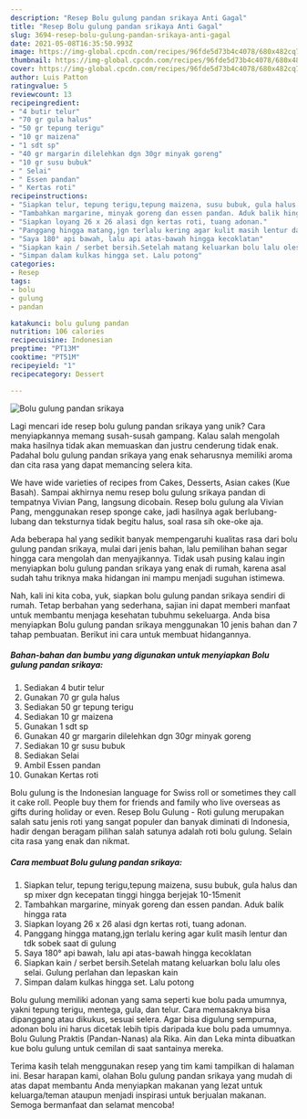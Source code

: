 ```yaml
---
description: "Resep Bolu gulung pandan srikaya Anti Gagal"
title: "Resep Bolu gulung pandan srikaya Anti Gagal"
slug: 3694-resep-bolu-gulung-pandan-srikaya-anti-gagal
date: 2021-05-08T16:35:50.993Z
image: https://img-global.cpcdn.com/recipes/96fde5d73b4c4078/680x482cq70/bolu-gulung-pandan-srikaya-foto-resep-utama.jpg
thumbnail: https://img-global.cpcdn.com/recipes/96fde5d73b4c4078/680x482cq70/bolu-gulung-pandan-srikaya-foto-resep-utama.jpg
cover: https://img-global.cpcdn.com/recipes/96fde5d73b4c4078/680x482cq70/bolu-gulung-pandan-srikaya-foto-resep-utama.jpg
author: Luis Patton
ratingvalue: 5
reviewcount: 13
recipeingredient:
- "4 butir telur"
- "70 gr gula halus"
- "50 gr tepung terigu"
- "10 gr maizena"
- "1 sdt sp"
- "40 gr margarin dilelehkan dgn 30gr minyak goreng"
- "10 gr susu bubuk"
- " Selai"
- " Essen pandan"
- " Kertas roti"
recipeinstructions:
- "Siapkan telur, tepung terigu,tepung maizena, susu bubuk, gula halus dan sp mixer dgn kecepatan tinggi hingga berjejak 10-15menit"
- "Tambahkan margarine, minyak goreng dan essen pandan. Aduk balik hingga rata"
- "Siapkan loyang 26 x 26 alasi dgn kertas roti, tuang adonan."
- "Panggang hingga matang,jgn terlalu kering agar kulit masih lentur dan tdk sobek saat di gulung"
- "Saya 180° api bawah, lalu api atas-bawah hingga kecoklatan"
- "Siapkan kain / serbet bersih.Setelah matang keluarkan bolu lalu oles selai. Gulung perlahan dan lepaskan kain"
- "Simpan dalam kulkas hingga set. Lalu potong"
categories:
- Resep
tags:
- bolu
- gulung
- pandan

katakunci: bolu gulung pandan 
nutrition: 106 calories
recipecuisine: Indonesian
preptime: "PT13M"
cooktime: "PT51M"
recipeyield: "1"
recipecategory: Dessert

---
```



![Bolu gulung pandan srikaya](https://img-global.cpcdn.com/recipes/96fde5d73b4c4078/680x482cq70/bolu-gulung-pandan-srikaya-foto-resep-utama.jpg)

Lagi mencari ide resep bolu gulung pandan srikaya yang unik? Cara menyiapkannya memang susah-susah gampang. Kalau salah mengolah maka hasilnya tidak akan memuaskan dan justru cenderung tidak enak. Padahal bolu gulung pandan srikaya yang enak seharusnya memiliki aroma dan cita rasa yang dapat memancing selera kita.

We have wide varieties of recipes from Cakes, Desserts, Asian cakes (Kue Basah). Sampai akhirnya nemu resep bolu gulung srikaya pandan di tempatnya Vivian Pang, langsung dicobain. Resep bolu gulung ala Vivian Pang, menggunakan resep sponge cake, jadi hasilnya agak berlubang-lubang dan teksturnya tidak begitu halus, soal rasa sih oke-oke aja.

Ada beberapa hal yang sedikit banyak mempengaruhi kualitas rasa dari bolu gulung pandan srikaya, mulai dari jenis bahan, lalu pemilihan bahan segar hingga cara mengolah dan menyajikannya. Tidak usah pusing kalau ingin menyiapkan bolu gulung pandan srikaya yang enak di rumah, karena asal sudah tahu triknya maka hidangan ini mampu menjadi suguhan istimewa.


Nah, kali ini kita coba, yuk, siapkan bolu gulung pandan srikaya sendiri di rumah. Tetap berbahan yang sederhana, sajian ini dapat memberi manfaat untuk membantu menjaga kesehatan tubuhmu sekeluarga. Anda bisa menyiapkan Bolu gulung pandan srikaya menggunakan 10 jenis bahan dan 7 tahap pembuatan. Berikut ini cara untuk membuat hidangannya.

<!--inarticleads1-->

##### Bahan-bahan dan bumbu yang digunakan untuk menyiapkan Bolu gulung pandan srikaya:

1. Sediakan 4 butir telur
1. Gunakan 70 gr gula halus
1. Sediakan 50 gr tepung terigu
1. Sediakan 10 gr maizena
1. Gunakan 1 sdt sp
1. Gunakan 40 gr margarin dilelehkan dgn 30gr minyak goreng
1. Sediakan 10 gr susu bubuk
1. Sediakan  Selai
1. Ambil  Essen pandan
1. Gunakan  Kertas roti


Bolu gulung is the Indonesian language for Swiss roll or sometimes they call it cake roll. People buy them for friends and family who live overseas as gifts during holiday or even. Resep Bolu Gulung - Roti gulung merupakan salah satu jenis roti yang sangat populer dan banyak diminati di Indonesia, hadir dengan beragam pilihan salah satunya adalah roti bolu gulung. Selain cita rasa yang enak dan nikmat. 

<!--inarticleads2-->

##### Cara membuat Bolu gulung pandan srikaya:

1. Siapkan telur, tepung terigu,tepung maizena, susu bubuk, gula halus dan sp mixer dgn kecepatan tinggi hingga berjejak 10-15menit
1. Tambahkan margarine, minyak goreng dan essen pandan. Aduk balik hingga rata
1. Siapkan loyang 26 x 26 alasi dgn kertas roti, tuang adonan.
1. Panggang hingga matang,jgn terlalu kering agar kulit masih lentur dan tdk sobek saat di gulung
1. Saya 180° api bawah, lalu api atas-bawah hingga kecoklatan
1. Siapkan kain / serbet bersih.Setelah matang keluarkan bolu lalu oles selai. Gulung perlahan dan lepaskan kain
1. Simpan dalam kulkas hingga set. Lalu potong


Bolu gulung memiliki adonan yang sama seperti kue bolu pada umumnya, yakni tepung terigu, mentega, gula, dan telur. Cara memasaknya bisa dipanggang atau dikukus, sesuai selera. Agar bisa digulung sempurna, adonan bolu ini harus dicetak lebih tipis daripada kue bolu pada umumnya. Bolu Gulung Praktis (Pandan-Nanas) ala Rika. Ain dan Leka minta dibuatkan kue bolu gulung untuk cemilan di saat santainya mereka. 

Terima kasih telah menggunakan resep yang tim kami tampilkan di halaman ini. Besar harapan kami, olahan Bolu gulung pandan srikaya yang mudah di atas dapat membantu Anda menyiapkan makanan yang lezat untuk keluarga/teman ataupun menjadi inspirasi untuk berjualan makanan. Semoga bermanfaat dan selamat mencoba!
